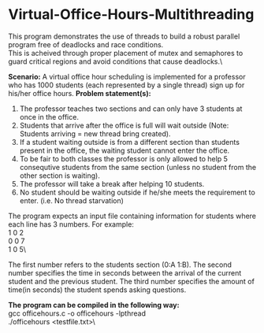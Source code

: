 # Virtual-Office-Hours-Multithreading

This program demonstrates the use of threads to build a robust parallel program free of deadlocks and race conditions.\
This is acheived through proper placement of mutex and semaphores to guard critical regions and avoid conditions that cause deadlocks.\

**Scenario:** A virtual office hour scheduling is implemented for a professor who has 1000 students (each represented by a single thread) sign up for his/her office hours.
**Problem statement(s):**

1. The professor teaches two sections and can only have 3 students at once in the office.
2. Students that arrive after the office is full will wait outside (Note: Students arriving = new thread bring created).
3. If a student waiting outside is from a different section than students present in the office, the waiting student cannot enter the office.
4. To be fair to both classes the professor is only allowed to help 5 consequtive students from the same section (unless no student from the other section is waiting).
5. The professor will take a break after helping 10 students.
6. No student should be waiting outside if he/she meets the requirement to enter. (i.e. No thread starvation)

The program expects an input file containing information for students where each line has 3 numbers. For example:\
1 0 2\
0 0 7\
1 0 5\

The first number refers to the students section (0:A 1:B). The second number specifies the time in seconds between the arrival of the current student and the previous student.
The third number specifies the amount of time(in seconds) the student spends asking questions.

**The program can be compiled in the following way:**\
gcc officehours.c -o officehours -lpthread\
./officehours <testfile.txt>\
